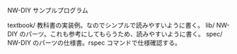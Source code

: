 NW-DIY サンプルプログラム

textbook/ 教科書の実装例。なのでシンプルで読みやすいように書く。
lib/      NW-DIY のパーツ。これも参考にしてもらうため、読みやすいように書く。
spec/     NW-DIY のパーツの仕様書。rspec コマンドで仕様確認する。
